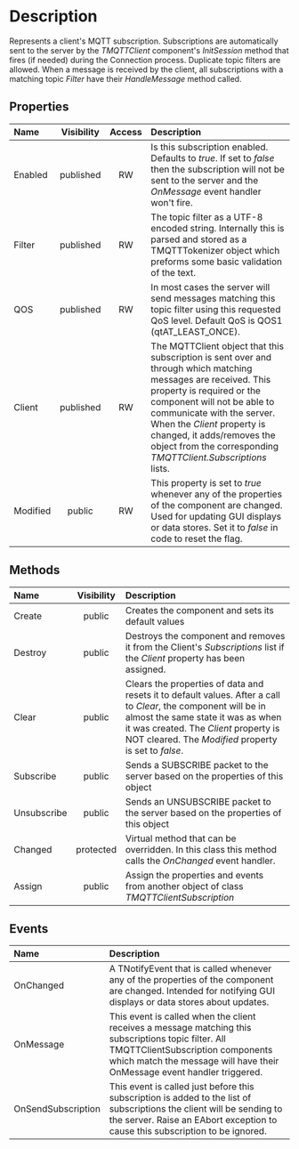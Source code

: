 
# Description

Represents a client's MQTT subscription. Subscriptions are automatically sent to the server by the _TMQTTClient_ component's _InitSession_ method that fires (if needed) during the Connection process. Duplicate topic filters are allowed. When a message is received by the client, all subscriptions with a matching topic _Filter_ have their _HandleMessage_ method called.

## Properties

Name | Visibility | Access | Description
:--- | :---: | :---: | :---
Enabled | published | RW | Is this subscription enabled. Defaults to *true*. If set to *false* then the subscription will not be sent to the server and the _OnMessage_ event handler won't fire.
Filter | published | RW | The topic filter as a UTF-8 encoded string. Internally this is parsed and stored as a TMQTTTokenizer object which preforms some basic validation of the text.
QOS | published | RW | In most cases the server will send messages matching this topic filter using this requested QoS level. Default QoS is QOS1 (qtAT_LEAST_ONCE).
Client | published | RW  | The MQTTClient object that this subscription is sent over and through which matching messages are received.  This property is required or the component will not be able to communicate with the server. When the _Client_ property is changed, it adds/removes the object from the corresponding _TMQTTClient.Subscriptions_ lists.
Modified | public | RW | This property is set to *true* whenever any of the properties of the component are changed. Used for updating GUI displays or data stores. Set it to *false* in code to reset the flag.

## Methods

Name | Visibility | Description
:--- | :---: | :---
Create | public | Creates the component and sets its default values
Destroy | public | Destroys the component and removes it from the Client's _Subscriptions_ list if the _Client_ property has been assigned.
Clear | public | Clears the properties of data and resets it to default values. After a call to _Clear_, the component will be in almost the same state it was as when it was created. The _Client_ property is NOT cleared. The _Modified_ property is set to *false*.
Subscribe | public | Sends a SUBSCRIBE packet to the server based on the properties of this object
Unsubscribe | public | Sends an UNSUBSCRIBE packet to the server based on the properties of this object
Changed | protected | Virtual method that can be overridden. In this class this method calls the _OnChanged_ event handler.
Assign | public | Assign the properties and events from another object of class _TMQTTClientSubscription_

## Events

Name | Description
:--- | :---
OnChanged | A TNotifyEvent that is called whenever any of the properties of the component are changed. Intended for notifying GUI displays or data stores about updates.
OnMessage | This event is called when the client receives a message matching this subscriptions topic filter. All TMQTTClientSubscription components which match the message will have their OnMessage event handler triggered.
OnSendSubscription | This event is called just before this subscription is added to the list of subscriptions the client will be sending to the server. Raise an EAbort exception to cause this subscription to be ignored.
